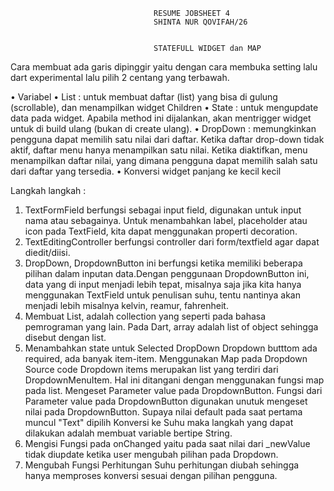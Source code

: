                                     RESUME JOBSHEET 4
                                    SHINTA NUR QOVIFAH/26


                                    STATEFULL WIDGET dan MAP
Cara membuat ada garis dipinggir yaitu dengan cara membuka setting lalu dart experimental lalu pilih 2 centang yang terbawah.


•	Variabel 
•	List :  untuk membuat daftar (list) yang bisa di gulung (scrollable), dan menampilkan widget Children
•	State : untuk mengupdate data pada widget. Apabila method ini dijalankan, akan mentrigger widget untuk di build ulang (bukan di create ulang). 
•	DropDown : memungkinkan pengguna dapat memilih satu nilai dari daftar. Ketika daftar drop-down tidak aktif, daftar menu hanya menampilkan satu nilai. Ketika diaktifkan, menu menampilkan daftar nilai, yang dimana pengguna dapat memilih salah satu dari daftar yang tersedia.
•	Konversi widget panjang ke kecil kecil


Langkah langkah :
1.	TextFormField berfungsi sebagai input field, digunakan untuk input nama atau sebagainya. Untuk menambahkan label, placeholder atau icon pada TextField, kita dapat menggunakan properti decoration.
2.	TextEditingController berfungsi controller dari form/textfield agar dapat diedit/diisi.
3.	DropDown, DropdownButton ini berfungsi ketika memiliki beberapa pilihan dalam inputan data.Dengan penggunaan DropdownButton ini, data yang di input menjadi lebih tepat, misalnya saja jika kita hanya menggunakan TextField untuk penulisan suhu, tentu nantinya akan menjadi lebih misalnya kelvin, reamur, fahrenheit.
4.	Membuat List, adalah collection yang seperti pada bahasa pemrograman yang lain. Pada Dart, array adalah list of object sehingga disebut dengan list.
5.	Menambahkan state untuk Selected DropDown Dropdown butttom ada required, ada banyak item-item. Menggunakan Map pada Dropdown Source code Dropdown items merupakan list yang terdiri dari DropdownMenuItem. Hal ini ditangani dengan menggunakan fungsi map pada list. Mengeset Parameter value pada DropdownButton. Fungsi dari Parameter value pada DropdownButton digunakan unutuk mengeset nilai pada DropdownButton. Supaya nilai default pada saat pertama muncul "Text" dipilih Konversi ke Suhu maka langkah yang dapat dilakukan adalah membuat variable bertipe String.
6.	Mengisi Fungsi pada onChanged yaitu pada saat nilai dari _newValue tidak diupdate ketika user mengubah pilihan pada Dropdown. 
7.	Mengubah Fungsi Perhitungan Suhu perhitungan diubah sehingga hanya memproses konversi sesuai dengan pilihan pengguna.